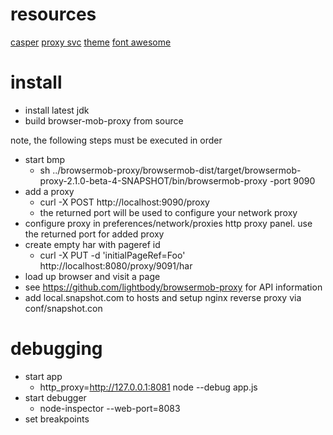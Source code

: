 # resources
[casper](http://casperjs.org/)
[proxy svc](https://github.com/lightbody/browsermob-proxy/)
[theme](http://ironsummitmedia.github.io/startbootstrap-grayscale/)
[font awesome](https://fortawesome.github.io/Font-Awesome/icons/)

# install

- install latest jdk
- build browser-mob-proxy from source

note, the following steps must be executed in order

- start bmp
  - sh ../browsermob-proxy/browsermob-dist/target/browsermob-proxy-2.1.0-beta-4-SNAPSHOT/bin/browsermob-proxy -port 9090
- add a proxy
  - curl -X POST http://localhost:9090/proxy
  - the returned port will be used to configure your network proxy
- configure proxy in preferences/network/proxies http proxy panel. use the returned port for added proxy
- create empty har with pageref id
  - curl -X PUT -d 'initialPageRef=Foo' http://localhost:8080/proxy/9091/har
- load up browser and visit a page
- see https://github.com/lightbody/browsermob-proxy for API information
- add local.snapshot.com to hosts and setup nginx reverse proxy via conf/snapshot.con


# debugging
- start app
  - http_proxy=http://127.0.0.1:8081 node --debug app.js
- start debugger
  - node-inspector --web-port=8083
- set breakpoints
